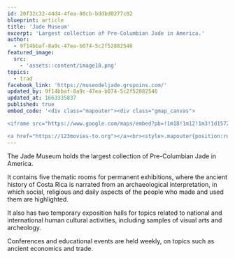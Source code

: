 ```yaml
---
id: 20f32c32-44d4-4fea-80cb-bddbd0277c02
blueprint: article
title: 'Jade Museum'
excerpt: 'Largest collection of Pre-Columbian Jade in America.'
author:
  - 9f14bbaf-8a9c-47ea-b074-5c2f52882546
featured_image:
  src:
    - 'assets::content/image18.png'
topics:
  - trad
facebook_link: 'https://museodeljade.grupoins.com/'
updated_by: 9f14bbaf-8a9c-47ea-b074-5c2f52882546
updated_at: 1663335837
published: true
embed_code: '<div class="mapouter"><div class="gmap_canvas">

<iframe src="https://www.google.com/maps/embed?pb=!1m18!1m12!1m3!1d15720.035428317738!2d-84.08147951610282!3d9.933219786906985!2m3!1f0!2f0!3f0!3m2!1i1024!2i768!4f13.1!3m3!1m2!1s0x8fa0e3623a1a0deb%3A0x9a94bac01f097f67!2sMuseo%20del%20Jade!5e0!3m2!1ses!2sus!4v1663955052400!5m2!1ses!2sus" width="400" height="300" style="border:0;" allowfullscreen="" loading="lazy" referrerpolicy="no-referrer-when-downgrade"></iframe>

<a href="https://123movies-to.org"></a><br><style>.mapouter{position:relative;text-align:right;height:500px;width:1200px;}</style><style>.gmap_canvas {overflow:hidden;background:none!important;height:500px;width:1200px;}</style></div></div>'
---
```

The Jade Museum holds the largest collection of Pre-Columbian Jade in America. 

It contains five thematic rooms for permanent exhibitions, where the ancient history of Costa Rica is narrated from an archaeological interpretation, in which social, religious and daily aspects of the people who made and used them are highlighted.

It also has two temporary exposition halls for topics related to national and international human cultural activities, including samples of visual arts and archeology. 

Conferences and educational events are held weekly, on topics such as ancient economics and trade.